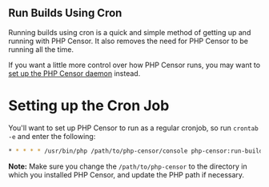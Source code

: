 Run Builds Using Cron
---------------------

Running builds using cron is a quick and simple method of getting up and running with PHP Censor. It also removes the need for PHP Censor to be running all the time.

If you want a little more control over how PHP Censor runs, you may want to [set up the PHP Censor daemon](workers/daemon.md) instead.

Setting up the Cron Job
=======================

You'll want to set up PHP Censor to run as a regular cronjob, so run `crontab -e` and enter the following:

```sh
* * * * * /usr/bin/php /path/to/php-censor/console php-censor:run-builds
```

**Note:** Make sure you change the `/path/to/php-censor` to the directory in which you installed PHP Censor, and update the PHP path if necessary.
